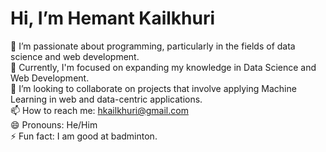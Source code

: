 # Hi, I’m Hemant Kailkhuri

👀 I’m passionate about programming, particularly in the fields of data science and web development.  
🌱 Currently, I'm focused on expanding my knowledge in Data Science and Web Development.  
💞️ I’m looking to collaborate on projects that involve applying Machine Learning in web and data-centric applications.  
📫 How to reach me: hkailkhuri@gmail.com  
😄 Pronouns: He/Him  
⚡ Fun fact: I am good at badminton.

<!---
hemantk25/hemantk25 is a ✨ special ✨ repository because its `README.md` (this file) appears on your GitHub profile.
You can click the Preview link to take a look at your changes.
--->

